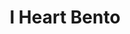 ---
layout: place
title: "I Heart Bento"
permalink: /florida/pensacola/i-heart-bento.html
stateAbbr: FL
stateName: Florida
cityName: Pensacola
seo:
  name: "I Heart Bento"
  type: Restaurant
  links: http://www.iheartbentopensacola.com/
description: "I Heart Bento serves delicious sushi in Pensacola, Florida. Try fresh Japanese dishes for a great dining experience. Available for takeout, delivery, lunch, and dinner."
place_id: ChIJ6Zs-RheVkIgRgTs-aah9Tws
photos:
  - name: >-
      places/ChIJ6Zs-RheVkIgRgTs-aah9Tws/photos/AeeoHcKWoAzjLJ9ZB8hQIrqNhHiQqcaJsbU0OvPmw9xc2s8w9fbaURFll4vqRs9OSzKIL3dgd6RowSVcs_bBNPU6bBRQjZgl_vaY0GqN5UY0Hymi2jGqrY7PnhmHmSQEtHd1MrSFjUAgu5jcNJg3pj3Zr6J-vtUMOT6yJ9FvZ9pIlroGpQSfj1kHcMD5eR-QVU6n5M71iwrKODvOYKqTjgeeqLKyYAu22DAs6otSATkTmP3O_BcQ7Gp6LKXXLH11caswRjBVYoqEJ9pQ42gWP29eWXNrLhpm_oNzD6vbw2fjWpJlgzXmV_0gV80VUlisXY3-gLRErou8IbrynCKwqPE7eo6Fxf1r2xBJfvcvM63zKkvxpfzGbCKStA07LYxHd-TASZgf4OW7erOa47HjzOWxUS2RoRzFfUY4MtS5eIevSSL3w1xQ
    widthPx: 4032
    heightPx: 3024
    authorAttributions:
      - displayName: donnie
        uri: https://maps.google.com/maps/contrib/105925475940191432403
        photoUri: >-
          https://lh3.googleusercontent.com/a-/ALV-UjXqLBs1Ax8aigW3zxUCsuklaQxtNjbHAXEXnMKJduZVuqQqM8Xbzw=s100-p-k-no-mo
    flagContentUri: >-
      https://www.google.com/local/imagery/report/?cb_client=maps_api_places.places_api&image_key=!1e10!2sCIHM0ogKEICAgIDP6cmGmwE&hl=en-US
    googleMapsUri: >-
      https://www.google.com/maps/place//data=!3m4!1e2!3m2!1sCIHM0ogKEICAgIDP6cmGmwE!2e10!4m2!3m1!1s0x88909517463e9be9:0xb4f7da8693e3b81
  - name: >-
      places/ChIJ6Zs-RheVkIgRgTs-aah9Tws/photos/AeeoHcICg-bE_wkl3XQPw3g9dNgKa62fthrZmKtDs6rz2Pd63kZCXI0b51pLYPluGGrCP_rc6vyoK7FzNKKw38UMK2asuXkC5K5z5wyG7qIh9qPrDujHMf53qucmdBEtc30vtXm_0wTcFgrVK8Tf0shZ9C6rU7oO-kcQGV_XbM8xuV6ESl-_fRerTyPkW1T22jBcoA8pn3G2CdzqTnlhCZquqVc12ZGXv9Y6KaxL8iS0NrpuZ4UsajL7HrYDroLxc5oWf-TbjQGsS1IdC8eFzqLvADsIWKnd_QrydL14xI-BU9CR2sAaM6Tx3ZR2FrBq520MrarfPLyvLYr3U27GRIprr4afhb6L4kVcZ2Seb8GKi_H7HRKYsn8bc73zDZV14veNF2awSNpW8CI2eQIvGq-7cbxfPz1-udAxTm6vvjM7FTvGLgwS
    widthPx: 3024
    heightPx: 4032
    authorAttributions:
      - displayName: Jazzy Girl
        uri: https://maps.google.com/maps/contrib/108421100837400755611
        photoUri: >-
          https://lh3.googleusercontent.com/a-/ALV-UjWSCAZfqbjztTWJQZO2S214Qn072wLT1wPuZqusWKwQk8v4k-U=s100-p-k-no-mo
    flagContentUri: >-
      https://www.google.com/local/imagery/report/?cb_client=maps_api_places.places_api&image_key=!1e10!2sCIHM0ogKEICAgMDwj__etQE&hl=en-US
    googleMapsUri: >-
      https://www.google.com/maps/place//data=!3m4!1e2!3m2!1sCIHM0ogKEICAgMDwj__etQE!2e10!4m2!3m1!1s0x88909517463e9be9:0xb4f7da8693e3b81
  - name: >-
      places/ChIJ6Zs-RheVkIgRgTs-aah9Tws/photos/AeeoHcJOlVxFNlYF7Cqpb0DJk01FChnBpIfHqgaH9ST8-a2n-9bAw_n6V7xyXmaKq31Pqv4t5Ra563oJKBIIUEjIia4JQcagZ-c3q1DX1-wYPInuWeaVt8SWXCJOssipxrBNn4scPGK0T7aUmvPh_k0cqmTz6XT-9oc4PagyNIDs_wFBFA8UjgNoY03072gKvcdQ79ybv4iQioSHLl3jUEbumUTsNhSRC-z3ELC500EJz4yT5PhsJJpyNCFYiy5IksImpnMBAhtuZehB-NxH1tV5bH_smYgh7b-drH2_UpCi-fJVdts7Ru9hl53e-yKTlfNHNScT5OZsLBnp_5DPvqt2GdRr7irTnxFcvF0iHTXsm7oHZ0-R-jcNHb10sGSAeX7RK7vAN9YGY8l134pQvxbBinwu3pABwep7dGbzfKWJkopAsg
    widthPx: 4032
    heightPx: 3024
    authorAttributions:
      - displayName: Kanae Malbrough
        uri: https://maps.google.com/maps/contrib/112041440189907781211
        photoUri: >-
          https://lh3.googleusercontent.com/a-/ALV-UjVjpYidsGxsyTmvL-cgv_7VaFgAzpSh-TIhDgAd8Nl0pmfxZour=s100-p-k-no-mo
    flagContentUri: >-
      https://www.google.com/local/imagery/report/?cb_client=maps_api_places.places_api&image_key=!1e10!2sCIHM0ogKEICAgICh9ev3OQ&hl=en-US
    googleMapsUri: >-
      https://www.google.com/maps/place//data=!3m4!1e2!3m2!1sCIHM0ogKEICAgICh9ev3OQ!2e10!4m2!3m1!1s0x88909517463e9be9:0xb4f7da8693e3b81
  - name: >-
      places/ChIJ6Zs-RheVkIgRgTs-aah9Tws/photos/AeeoHcKcw-FpW_VH3bp_fJAzqRgRWunb8oIFSuCCNjNBt4vuRED8zrD6_Fv4R_SQC3YMv70L2zt0ESZHHbp1R9klPOV_OOf4lLJE11yzsaVQO2lybilN_cnuxpcYxcrPc6O-84moOc-ktyx8WZk_aMXOaGk8zIRCzByOCqwBf1qeePYsSAP1fPUYZ0xtzGgAS73-2QYluRb2ywFAyAcKuVGyHjHAnZAQwdziLNHRdnH29N07ETxZzCucr0HoHENtk1DV9EBQQXJmsHAsjmd_Mx0vKIy08Tpo_LUiN0wpQSbEPfR2PVb-jARuhw66LLx42zorL7seXnvu4u-zOGt2lZxl5BC_Vt6F2a-hyjnRIiDIAQORaaK1yyIvM84M37Lt7xtF7KtN4fYerGKDQrqGD5qTXnXJMnTTy5JJw3PUGj_n1uk
    widthPx: 3024
    heightPx: 4032
    authorAttributions:
      - displayName: Eric Hovind
        uri: https://maps.google.com/maps/contrib/103497516528369001029
        photoUri: >-
          https://lh3.googleusercontent.com/a-/ALV-UjUlHKWDxE6BaOCZ39Nsy38eNcc9spmdpYwW0A4CE4XG6KFYTVm8=s100-p-k-no-mo
    flagContentUri: >-
      https://www.google.com/local/imagery/report/?cb_client=maps_api_places.places_api&image_key=!1e10!2sCIHM0ogKEICAgICDtc7GEw&hl=en-US
    googleMapsUri: >-
      https://www.google.com/maps/place//data=!3m4!1e2!3m2!1sCIHM0ogKEICAgICDtc7GEw!2e10!4m2!3m1!1s0x88909517463e9be9:0xb4f7da8693e3b81
  - name: >-
      places/ChIJ6Zs-RheVkIgRgTs-aah9Tws/photos/AeeoHcJ58d2cJmzJZ7DX3jaruBe62VacP9rfVBXNcLjkqP5-Za0wybJs68s499fML4mI4udKXODAgYal6IBpWkg-BeCSCrBn024nh-u8eOP2DkikjCcqTz6esyw5O6gy2usgPwEsF_HfiU0NMPVlpQbzYEYC9YTjJB0V3Wr9sQRjn-607Cw5l9sgXhG3LdJmvMqJ3Dd0DmL5TeggV4aXF8oK0PH93thoxEl03mUA_YfFA-wsjnUwUAZyzFMKnNarEtnkndONEEDXXlyvEbRiW7pwfwbaDjr49JvGmSgNgiyXmKTuafeS0GlVKN9dilYuGVhSbfRaH-y1WzS2cc10n-3z3uJMhQZwOwY074lme9vNe30JMfxOXBBNSYO9Fv53N-Wm03PJ1opg-o1RAS-1oKT9-lv38cnvYH42Hgk922LoMsyh1i1m
    widthPx: 4032
    heightPx: 2268
    authorAttributions:
      - displayName: Cindy Woodhead
        uri: https://maps.google.com/maps/contrib/102437369261531749304
        photoUri: >-
          https://lh3.googleusercontent.com/a-/ALV-UjXbAQ7YVwIDmYelNv3C7JcC52xPeuBDXyus0xRin48n6_S0RuTyzA=s100-p-k-no-mo
    flagContentUri: >-
      https://www.google.com/local/imagery/report/?cb_client=maps_api_places.places_api&image_key=!1e10!2sCIHM0ogKEICAgIDkzO_EkAE&hl=en-US
    googleMapsUri: >-
      https://www.google.com/maps/place//data=!3m4!1e2!3m2!1sCIHM0ogKEICAgIDkzO_EkAE!2e10!4m2!3m1!1s0x88909517463e9be9:0xb4f7da8693e3b81
  - name: >-
      places/ChIJ6Zs-RheVkIgRgTs-aah9Tws/photos/AeeoHcKYhKek-p_jpRdVjO0i_muXfvgYPKFhiO_Ygb_Qic5zS0EcZDZ1fWiP2uKrLKFAyJmA28fRkx-SzOTEhUAmLtOlqWUV9yPoOITwfGwVkBDRZAhrnCH6-5Jt_qHNE5bM5IaV6w-nVsMEOwwWTE-MwKaBHqMmPfdrlYRllO9IxHelViSNE2KGUMjWRZSZmgQiu77_3spzobWR1MjocY356zK4Moi7NtoddOIbjpqYafyH1RUnFBQZMPoh5BpBqjB7vOqDk96vKZVnvTIHoZppb_UYmT_CT3kry1siljrfFqfquSMi7CEVlwjH92w5lZEktkwS-lxBv-SYOe9WssiTfT2iIv70ZgNfp3B6MX3h5cZpednlfv9tZQJK7bj3ratV29QFBsDfgzTV1sxF3u5px_Jp7yvE2U5C1V1Hn9vykv5_2QPu
    widthPx: 3024
    heightPx: 4032
    authorAttributions:
      - displayName: Dustin Roy
        uri: https://maps.google.com/maps/contrib/102093096557163730671
        photoUri: >-
          https://lh3.googleusercontent.com/a/ACg8ocIUmlRsqHv9Jr41CAbHEi9M4SVB_sSWLLhveIrKOggbTBzcfQ=s100-p-k-no-mo
    flagContentUri: >-
      https://www.google.com/local/imagery/report/?cb_client=maps_api_places.places_api&image_key=!1e10!2sCIHM0ogKEICAgIDr3sTi-wE&hl=en-US
    googleMapsUri: >-
      https://www.google.com/maps/place//data=!3m4!1e2!3m2!1sCIHM0ogKEICAgIDr3sTi-wE!2e10!4m2!3m1!1s0x88909517463e9be9:0xb4f7da8693e3b81
  - name: >-
      places/ChIJ6Zs-RheVkIgRgTs-aah9Tws/photos/AeeoHcK8H6keB_tBcZTfSnJFkTIWks5kxJk9oMzGShI8r-wY1szU-HMEP4XQOzWyPM3-2tt_nMGhnmKLSokVdXtNNGnkAMFs4niO71OZLFUVjfY4wH90B_l-K5ckLlWNhz9zUsScF7eXTILUsdk3aZV5Fp3pQWHczyA-eN2QDm410rV3mmWE_0RH4nyD9WVDlEYPX8vujxkWqOwLmAOPJcim-ZzbiiDHj_iBHKBzu0DEuVHpMfmv-9hDBSdnYCgLSZHPcaUWkvjXQQC4Bo6J5oaWR_EEenLiJ5CkVMgC6thE95ymVxyXp3D49BuIPb8S8EPUAWQKYQSVtk3o080unhxo-8sXI2Q0HSwfzrgKcEVj8LptIMNqlu5iCfO2BFbhdWFuIbV9YK7HgRu7cQQCGlRkhUu-HKxTnFv5180gtr774O4-TA
    widthPx: 4048
    heightPx: 3036
    authorAttributions:
      - displayName: Chad Boteler
        uri: https://maps.google.com/maps/contrib/103037667889654481978
        photoUri: >-
          https://lh3.googleusercontent.com/a-/ALV-UjXUnkWxVOHgIIprvNhMVpSjKqYhp1oaB5LcpyBuPSSb--ZVS_ic=s100-p-k-no-mo
    flagContentUri: >-
      https://www.google.com/local/imagery/report/?cb_client=maps_api_places.places_api&image_key=!1e10!2sCIHM0ogKEICAgICk3aH2ag&hl=en-US
    googleMapsUri: >-
      https://www.google.com/maps/place//data=!3m4!1e2!3m2!1sCIHM0ogKEICAgICk3aH2ag!2e10!4m2!3m1!1s0x88909517463e9be9:0xb4f7da8693e3b81
  - name: >-
      places/ChIJ6Zs-RheVkIgRgTs-aah9Tws/photos/AeeoHcJRfo_yrNGT2KY1lHBJeN6QCI2032Ngfv0MSvFURRI2d_Bz83KSjnZH_-Rt5tpRgTymvsfK5VyFtrVv3A1W60PS0gUXUJPU663mgNVU11tjiW0wwK4i3n7oGfgzaptY80mFn9x1sYJZ0My2BsDEDlRN-Ss_8Fo66rIJ_nzeGP-Z86fgs7lbpLhmbgWsp04w3doWhpfywDvejSz9RrtVyptGkHTMCEBU_7TCiAMVq6NEJZnjnoO9wzvmogVOg19wOPWfAd0xLeG6GGS6JOx8Q5hTvEOeyvdHmFMJWyfDgJBcOh-aIC78sDHx3vAlmvbL0yy93E5U07j2cIComh6R0n265DxjtK0I9VGOiwasQMYY4_mLQ96QR9HTuAjo_RuX7J7MJVGlmKQMVeyMcMYNCI34UJnn0kzT2xkZwB7T_Iivgg
    widthPx: 3024
    heightPx: 4032
    authorAttributions:
      - displayName: Asiah P
        uri: https://maps.google.com/maps/contrib/103935794354854376614
        photoUri: >-
          https://lh3.googleusercontent.com/a-/ALV-UjXYvBOMkeJPGCzChThUnNFXnfXBFJirthoVHt4d4CsDg0eDtbx6Lw=s100-p-k-no-mo
    flagContentUri: >-
      https://www.google.com/local/imagery/report/?cb_client=maps_api_places.places_api&image_key=!1e10!2sCIHM0ogKEICAgIC_pP3hJQ&hl=en-US
    googleMapsUri: >-
      https://www.google.com/maps/place//data=!3m4!1e2!3m2!1sCIHM0ogKEICAgIC_pP3hJQ!2e10!4m2!3m1!1s0x88909517463e9be9:0xb4f7da8693e3b81
  - name: >-
      places/ChIJ6Zs-RheVkIgRgTs-aah9Tws/photos/AeeoHcISS-S8DKOj08yOa05OcZzRhEq9d2_RlIcBoDUulp9ivXNMKQW4-bLmTUDdzehlkSh_ndTcJH2G3fvsT90v4euMCaBFMdTlBoKDsXMWm5oi4ZuZiyMZWCAMOjP8pSMIusJihXVzuqyc_1PqqdVPMa3N3ry91kZpLWgsLkWilOJHBuHIjSfFVSZB7-N3mwd7MNyDt-rN06J7mTbJrL0r-BcEC09vYL3iMpftRiW-makiwVEreUSFSr1LglO14xOXk6Wqp_9usgWuocDsVz16Adn-OZp6UVIUNspJxfrZMchAgHtRQPDyEFHaFVO-hYCa_CV6dc27r80QY7P-N0PiloJJJuRNGBszegMbPlfle9IxWdJTSnD8ilXycTwAocvyQVVL4MxHGjSZRmeg7HO1zBDAhddOxftg1IuxvVXe2wNB37xs
    widthPx: 1512
    heightPx: 2278
    authorAttributions:
      - displayName: Kathleen McCrea
        uri: https://maps.google.com/maps/contrib/100737485990062206176
        photoUri: >-
          https://lh3.googleusercontent.com/a-/ALV-UjW5OI81113GsX_NYL9JCbkzzjYNM5OGLUXIHmsOKSful7T4X7SjNA=s100-p-k-no-mo
    flagContentUri: >-
      https://www.google.com/local/imagery/report/?cb_client=maps_api_places.places_api&image_key=!1e10!2sCIHM0ogKEICAgICd0J3cswE&hl=en-US
    googleMapsUri: >-
      https://www.google.com/maps/place//data=!3m4!1e2!3m2!1sCIHM0ogKEICAgICd0J3cswE!2e10!4m2!3m1!1s0x88909517463e9be9:0xb4f7da8693e3b81
  - name: >-
      places/ChIJ6Zs-RheVkIgRgTs-aah9Tws/photos/AeeoHcK_2OZnYtbuoZzn22FWYhFNzdo7RROkpzuIEq3BsyRonRUlAwtv3dEKqCT0QAjHyncPZ_b5UsoWjPflG3OWLxAFAoxSQXkPxwjTh80pDPEeF71nbhoyLgkh1GosKugmOjinUehpIN_GIcoKCJDAP9aVgCXE0W1vXDSxFx-M0SrroCwyuzAv5k-gZ7KHEqA4eAKoODtrdtDV64OpIiVudP9T5phlJxQDuXrg3_G_oG4MYzwEOvtKwovz1FiCjI4MLXAUFSoImMCCholkKDimcFA4nIbJJMxmw_h1GhjV49CiNW2a8eNsV07SAlrmvBq2BBQSnt9AYNoaTgrlitg1K9I5G_rb14axJWsBMlF4f3dnEf0db6R7C4gZiDdevwgk2G_BJ8p_fGoTXhqqcUFpHVapJcWN5qvvMcS4WrRAiD_dZQ
    widthPx: 3024
    heightPx: 4032
    authorAttributions:
      - displayName: Asiah P
        uri: https://maps.google.com/maps/contrib/103935794354854376614
        photoUri: >-
          https://lh3.googleusercontent.com/a-/ALV-UjXYvBOMkeJPGCzChThUnNFXnfXBFJirthoVHt4d4CsDg0eDtbx6Lw=s100-p-k-no-mo
    flagContentUri: >-
      https://www.google.com/local/imagery/report/?cb_client=maps_api_places.places_api&image_key=!1e10!2sCIHM0ogKEICAgIC_pP3hRQ&hl=en-US
    googleMapsUri: >-
      https://www.google.com/maps/place//data=!3m4!1e2!3m2!1sCIHM0ogKEICAgIC_pP3hRQ!2e10!4m2!3m1!1s0x88909517463e9be9:0xb4f7da8693e3b81
address: '875 E 9 Mile Rd #10, Pensacola, FL 32514, USA'
street: '875 E 9 Mile Rd #10'
city: Pensacola
state: FL
zip: '32514'
country: USA
neighborhood: North Central Pensacola
latitude: '30.531967'
longitude: '-87.245937'
accessibility_options:
  wheelchairAccessibleParking: true
  wheelchairAccessibleEntrance: true
  wheelchairAccessibleRestroom: true
  wheelchairAccessibleSeating: true
business_status: OPERATIONAL
name: I Heart Bento
google_maps_links:
  directionsUri: >-
    https://www.google.com/maps/dir//''/data=!4m7!4m6!1m1!4e2!1m2!1m1!1s0x88909517463e9be9:0xb4f7da8693e3b81!3e0
  placeUri: https://maps.google.com/?cid=815008219851012993
  writeAReviewUri: >-
    https://www.google.com/maps/place//data=!4m3!3m2!1s0x88909517463e9be9:0xb4f7da8693e3b81!12e1
  reviewsUri: >-
    https://www.google.com/maps/place//data=!4m4!3m3!1s0x88909517463e9be9:0xb4f7da8693e3b81!9m1!1b1
  photosUri: >-
    https://www.google.com/maps/place//data=!4m3!3m2!1s0x88909517463e9be9:0xb4f7da8693e3b81!10e5
primary_type: Restaurant
opening_hours:
  regular: null
  current: null
secondary_opening_hours:
  regular:
    weekdayDescriptions: null
    type: null
  current:
    weekdayDescriptions: null
    type: null
phone: (850) 495-2458
price_level: PRICE_LEVEL_MODERATE
price_range: $10 &ndash; $20
rating: '4.3'
rating_count: 0
website: http://www.iheartbentopensacola.com/
reviews:
  - name: >-
      places/ChIJ6Zs-RheVkIgRgTs-aah9Tws/reviews/ChZDSUhNMG9nS0VJQ0FnTUR3al9fZVZREAE
    relativePublishTimeDescription: 2 weeks ago
    rating: 5
    text:
      text: >-
        My bf and I had a great time for our first night there and it was his
        birthday. Didn’t tell the staff that but they all treated us like they
        knew! The bento boxes are awesome. You get a lot of food for the price,
        under $15 each! We love the anime themed drinks and music. Coming back
        here with friends soon! It is also LGBTQ+ friendly, super plus!
      languageCode: en
    originalText:
      text: >-
        My bf and I had a great time for our first night there and it was his
        birthday. Didn’t tell the staff that but they all treated us like they
        knew! The bento boxes are awesome. You get a lot of food for the price,
        under $15 each! We love the anime themed drinks and music. Coming back
        here with friends soon! It is also LGBTQ+ friendly, super plus!
      languageCode: en
    authorAttribution:
      displayName: Jazzy Girl
      uri: https://www.google.com/maps/contrib/108421100837400755611/reviews
      photoUri: >-
        https://lh3.googleusercontent.com/a-/ALV-UjWSCAZfqbjztTWJQZO2S214Qn072wLT1wPuZqusWKwQk8v4k-U=s128-c0x00000000-cc-rp-mo-ba2
    publishTime: '2025-03-29T02:02:12.209680Z'
    flagContentUri: >-
      https://www.google.com/local/review/rap/report?postId=ChZDSUhNMG9nS0VJQ0FnTUR3al9fZVZREAE&d=17924085&t=1
    googleMapsUri: >-
      https://www.google.com/maps/reviews/data=!4m6!14m5!1m4!2m3!1sChZDSUhNMG9nS0VJQ0FnTUR3al9fZVZREAE!2m1!1s0x88909517463e9be9:0xb4f7da8693e3b81
  - name: >-
      places/ChIJ6Zs-RheVkIgRgTs-aah9Tws/reviews/ChZDSUhNMG9nS0VJQ0FnTUN3eWRXVkZREAE
    relativePublishTimeDescription: 3 weeks ago
    rating: 5
    text:
      text: >-
        1000/10 rating such amazing staff and 1000/10 food it was my first time
        coming and best believe i will come again will recommend the kimchi was
        amazing ribs were so good and well seasoned and the rice was delicious
      languageCode: en
    originalText:
      text: >-
        1000/10 rating such amazing staff and 1000/10 food it was my first time
        coming and best believe i will come again will recommend the kimchi was
        amazing ribs were so good and well seasoned and the rice was delicious
      languageCode: en
    authorAttribution:
      displayName: Joann Saldana
      uri: https://www.google.com/maps/contrib/108828685973119040035/reviews
      photoUri: >-
        https://lh3.googleusercontent.com/a-/ALV-UjVbNkm1b_JwnKyrHcqX2Od2vEEZJAtvJD9KUJa_w4OFeCkyq3Xm=s128-c0x00000000-cc-rp-mo
    publishTime: '2025-03-19T17:20:32.470546Z'
    flagContentUri: >-
      https://www.google.com/local/review/rap/report?postId=ChZDSUhNMG9nS0VJQ0FnTUN3eWRXVkZREAE&d=17924085&t=1
    googleMapsUri: >-
      https://www.google.com/maps/reviews/data=!4m6!14m5!1m4!2m3!1sChZDSUhNMG9nS0VJQ0FnTUN3eWRXVkZREAE!2m1!1s0x88909517463e9be9:0xb4f7da8693e3b81
  - name: >-
      places/ChIJ6Zs-RheVkIgRgTs-aah9Tws/reviews/ChdDSUhNMG9nS0VJQ0FnSUNfcFAzaC1RRRAB
    relativePublishTimeDescription: 3 months ago
    rating: 2
    text:
      text: >-
        We came here last Friday night after seeing some pictures on google and
        deciding it looked good. Cute little place when we walked in, but nobody
        was there to greet us. We decided to grab a couple of menus and sit down
        to decide. After about 7-10 mins we walked back to the front, nobody
        greeted us still but we heard a few teenage voices from the back
        laughing and talking. We coughed and shuffled and tried to make our
        presence known.


        After waiting a few minutes nobody came, but I didn’t want to call out
        through the curtain or be rude, so I ended up just calling the place
        that way they heard the phone ring. Someone eventually came to the front
        after hearing the phone ring and took our order, covering her mouth
        while chewing food. Our bobas were brought to us, and the boba pearls
        were not even cooked all the way 😂 you would think for a place that
        strongly advertises boba AND has a sister store that sells boba, they
        wouldn’t be hard and undercooked. I didn’t want to be a pain and bring
        it up to them so we tried to brush it off.

        They didn’t bring out our meals together, so I sat and waited about 5
        mins while my bf ate his. The “salad” was just lettuce with sauce. No
        other toppings. The sushi was pretty good.

        Other customers came in and were greeted quickly, unlike we were.
        Overall, the workers were polite but crappy service, food was alright,
        and the undercooked boba sucked. Wasn’t worth the money
      languageCode: en
    originalText:
      text: >-
        We came here last Friday night after seeing some pictures on google and
        deciding it looked good. Cute little place when we walked in, but nobody
        was there to greet us. We decided to grab a couple of menus and sit down
        to decide. After about 7-10 mins we walked back to the front, nobody
        greeted us still but we heard a few teenage voices from the back
        laughing and talking. We coughed and shuffled and tried to make our
        presence known.


        After waiting a few minutes nobody came, but I didn’t want to call out
        through the curtain or be rude, so I ended up just calling the place
        that way they heard the phone ring. Someone eventually came to the front
        after hearing the phone ring and took our order, covering her mouth
        while chewing food. Our bobas were brought to us, and the boba pearls
        were not even cooked all the way 😂 you would think for a place that
        strongly advertises boba AND has a sister store that sells boba, they
        wouldn’t be hard and undercooked. I didn’t want to be a pain and bring
        it up to them so we tried to brush it off.

        They didn’t bring out our meals together, so I sat and waited about 5
        mins while my bf ate his. The “salad” was just lettuce with sauce. No
        other toppings. The sushi was pretty good.

        Other customers came in and were greeted quickly, unlike we were.
        Overall, the workers were polite but crappy service, food was alright,
        and the undercooked boba sucked. Wasn’t worth the money
      languageCode: en
    authorAttribution:
      displayName: Asiah P
      uri: https://www.google.com/maps/contrib/103935794354854376614/reviews
      photoUri: >-
        https://lh3.googleusercontent.com/a-/ALV-UjXYvBOMkeJPGCzChThUnNFXnfXBFJirthoVHt4d4CsDg0eDtbx6Lw=s128-c0x00000000-cc-rp-mo
    publishTime: '2025-01-13T01:40:26.530781Z'
    flagContentUri: >-
      https://www.google.com/local/review/rap/report?postId=ChdDSUhNMG9nS0VJQ0FnSUNfcFAzaC1RRRAB&d=17924085&t=1
    googleMapsUri: >-
      https://www.google.com/maps/reviews/data=!4m6!14m5!1m4!2m3!1sChdDSUhNMG9nS0VJQ0FnSUNfcFAzaC1RRRAB!2m1!1s0x88909517463e9be9:0xb4f7da8693e3b81
  - name: >-
      places/ChIJ6Zs-RheVkIgRgTs-aah9Tws/reviews/ChdDSUhNMG9nS0VJQ0FnTUR3el9QZTZRRRAB
    relativePublishTimeDescription: 2 weeks ago
    rating: 5
    text:
      text: >-
        This is my favorite restaurant in Pensacola! I recommend to everyone.
        The chef that is there every day (maybe owner?) is very very pleasant
        and every cashier has been great. The games are fun to play and the
        restaurant is very clean! I have never had a bad experience.
      languageCode: en
    originalText:
      text: >-
        This is my favorite restaurant in Pensacola! I recommend to everyone.
        The chef that is there every day (maybe owner?) is very very pleasant
        and every cashier has been great. The games are fun to play and the
        restaurant is very clean! I have never had a bad experience.
      languageCode: en
    authorAttribution:
      displayName: Brooke
      uri: https://www.google.com/maps/contrib/104718106948461483946/reviews
      photoUri: >-
        https://lh3.googleusercontent.com/a/ACg8ocLMZEfyIU2zMJrA-CVzgYupK6UM3a545Lq1mHiGd1VmxI-WIQ=s128-c0x00000000-cc-rp-mo-ba2
    publishTime: '2025-03-29T02:55:17.456541Z'
    flagContentUri: >-
      https://www.google.com/local/review/rap/report?postId=ChdDSUhNMG9nS0VJQ0FnTUR3el9QZTZRRRAB&d=17924085&t=1
    googleMapsUri: >-
      https://www.google.com/maps/reviews/data=!4m6!14m5!1m4!2m3!1sChdDSUhNMG9nS0VJQ0FnTUR3el9QZTZRRRAB!2m1!1s0x88909517463e9be9:0xb4f7da8693e3b81
  - name: >-
      places/ChIJ6Zs-RheVkIgRgTs-aah9Tws/reviews/ChZDSUhNMG9nS0VJQ0FnTURnc29hckt3EAE
    relativePublishTimeDescription: a month ago
    rating: 5
    text:
      text: >-
        usually get delivery or pickup from here and it’s always been amazing!!!
        i’m vegan so i really appreciate how many options they have ☺️☺️ they
        have really generous portions and the staff has always been very sweet
        every time i pick up
      languageCode: en
    originalText:
      text: >-
        usually get delivery or pickup from here and it’s always been amazing!!!
        i’m vegan so i really appreciate how many options they have ☺️☺️ they
        have really generous portions and the staff has always been very sweet
        every time i pick up
      languageCode: en
    authorAttribution:
      displayName: emma
      uri: https://www.google.com/maps/contrib/103983482756184717295/reviews
      photoUri: >-
        https://lh3.googleusercontent.com/a-/ALV-UjWcUx6FO1mBD31F37Gf-T3EySwDr9d3GiFuEUHM5KMaZt23hSJh=s128-c0x00000000-cc-rp-mo-ba3
    publishTime: '2025-02-23T19:09:13.945254Z'
    flagContentUri: >-
      https://www.google.com/local/review/rap/report?postId=ChZDSUhNMG9nS0VJQ0FnTURnc29hckt3EAE&d=17924085&t=1
    googleMapsUri: >-
      https://www.google.com/maps/reviews/data=!4m6!14m5!1m4!2m3!1sChZDSUhNMG9nS0VJQ0FnTURnc29hckt3EAE!2m1!1s0x88909517463e9be9:0xb4f7da8693e3b81
parking_options:
  freeParkingLot: true
  freeStreetParking: true
  valetParking: false
payment_options:
  acceptsCreditCards: true
  acceptsDebitCards: true
  acceptsCashOnly: false
allow_dogs: null
curbside_pickup: null
delivery: true
dine_in: true
good_for_children: true
good_for_groups: true
good_for_sports: false
live_music: false
menu_for_children: true
outdoor_seating: false
reservable: false
restroom: true
serves_beer: false
serves_breakfast: false
serves_brunch: null
serves_cocktails: false
serves_coffee: true
serves_dinner: true
serves_dessert: false
serves_lunch: true
serves_vegetarian_food: true
serves_wine: false
takeout: true
update_category: essentials
summary: null

---